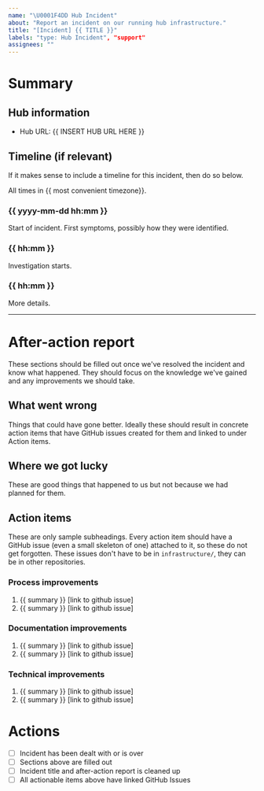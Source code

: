 ```yaml
---
name: "\U0001F4DD Hub Incident"
about: "Report an incident on our running hub infrastructure."
title: "[Incident] {{ TITLE }}"
labels: "type: Hub Incident", "support"
assignees: ""
---
```


# Summary

<!-- 
Quick summary of the problem. Update this section as we learn more, answering:

- what user impact was
- how long it was
- what went wrong and how we fixed it.
-->

## Hub information

- Hub URL: {{ INSERT HUB URL HERE }}

## Timeline (if relevant)

If it makes sense to include a timeline for this incident, then do so below.

All times in {{ most convenient timezone}}.

### {{ yyyy-mm-dd hh:mm }}

Start of incident. First symptoms, possibly how they were identified.

### {{ hh:mm }}

Investigation starts.

### {{ hh:mm }}

More details.

---

# After-action report

These sections should be filled out once we've resolved the incident and know what happened.
They should focus on the knowledge we've gained and any improvements we should take.

## What went wrong

Things that could have gone better. Ideally these should result in concrete
action items that have GitHub issues created for them and linked to under
Action items. 

## Where we got lucky

These are good things that happened to us but not because we had planned for them.

## Action items

These are only sample subheadings. Every action item should have a GitHub issue
(even a small skeleton of one) attached to it, so these do not get forgotten. These issues don't have to be in `infrastructure/`, they can be in other repositories.

### Process improvements

1. {{ summary }} [link to github issue]
2. {{ summary }} [link to github issue]

### Documentation improvements

1. {{ summary }} [link to github issue]
2. {{ summary }} [link to github issue]

### Technical improvements

1. {{ summary }} [link to github issue]
2. {{ summary }} [link to github issue]

# Actions

- [ ] Incident has been dealt with or is over
- [ ] Sections above are filled out
- [ ] Incident title and after-action report is cleaned up
- [ ] All actionable items above have linked GitHub Issues
